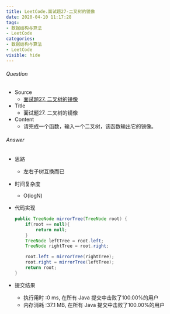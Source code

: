 ```yaml
---
title: LeetCode.面试题27-二叉树的镜像
date: 2020-04-10 11:17:28
tags:
- 数据结构与算法
- LeetCode
categories:
- 数据结构与算法
- LeetCode
visible: hide
---
```

###### Question
- Source
	- [面试题27. 二叉树的镜像](https://leetcode-cn.com/problems/er-cha-shu-de-jing-xiang-lcof/submissions/) 
- Title
	- 面试题27. 二叉树的镜像 
- Content
	- 请完成一个函数，输入一个二叉树，该函数输出它的镜像。 
<!--more-->

###### Answer
- 思路
	- 左右子树互换而已
- 时间复杂度
	- O(logN) 	
- 代码实现

	```Java
	public TreeNode mirrorTree(TreeNode root) {
        if(root == null){
            return null;
        }
        TreeNode leftTree = root.left;
        TreeNode rightTree = root.right;

        root.left = mirrorTree(rightTree);
        root.right = mirrorTree(leftTree);
        return root;
    }
	```
- 提交结果
	- 执行用时 :0 ms, 在所有 Java 提交中击败了100.00%的用户
	- 内存消耗 :37.1 MB, 在所有 Java 提交中击败了100.00%的用户
